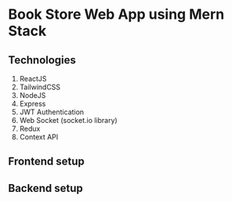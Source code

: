 # Book Store Web App using Mern Stack

## Technologies
1. ReactJS
2. TailwindCSS
3. NodeJS
4. Express
5. JWT Authentication
6. Web Socket (socket.io library)
7. Redux
8. Context API

## Frontend setup


## Backend setup

